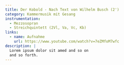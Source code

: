 ```yaml
---
title: Der Kobold - Nach Text von Wilhelm Busch (2')
category: Kammermusik mit Gesang
instrumentation:
  - Mezzosopran
  - Streichquintett (2Vl, Va, Vc, Kb)
links:
  - name: Aufnahme
    url: https://www.youtube.com/watch?v=7eZMfoM7wfc
description: |
  Lorem ipsum dolor sit amed and so on
  and so forth.
---
```

